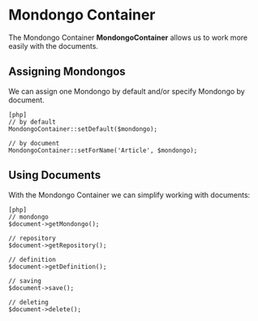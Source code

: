 Mondongo Container
=======================

The Mondongo Container **MondongoContainer** allows us to work more easily with the documents.

Assigning Mondongos
-------------------

We can assign one Mondongo by default and/or specify Mondongo by document.

    [php]
    // by default
    MondongoContainer::setDefault($mondongo);

    // by document
    MondongoContainer::setForName('Article', $mondongo);

Using Documents
-----------------

With the Mondongo Container we can simplify working with documents:

    [php]
    // mondongo
    $document->getMondongo();

    // repository
    $document->getRepository();

    // definition
    $document->getDefinition();

    // saving
    $document->save();

    // deleting
    $document->delete();
